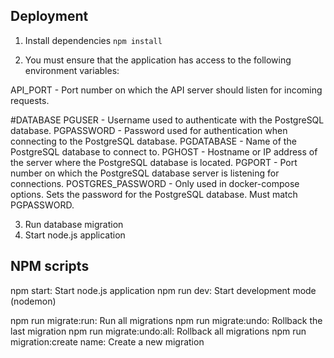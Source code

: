 ## Deployment

1. Install dependencies `npm install`

2. You must ensure that the application has access to the following environment variables:

API_PORT - Port number on which the API server should listen for incoming requests.

#DATABASE
PGUSER - Username used to authenticate with the PostgreSQL database.
PGPASSWORD - Password used for authentication when connecting to the PostgreSQL database.
PGDATABASE - Name of the PostgreSQL database to connect to.
PGHOST - Hostname or IP address of the server where the PostgreSQL database is located.
PGPORT - Port number on which the PostgreSQL database server is listening for connections.
POSTGRES_PASSWORD - Only used in docker-compose options. Sets the password for the PostgreSQL database. Must match PGPASSWORD.

3. Run database migration
4. Start node.js application

## NPM scripts

npm start: Start node.js application
npm run dev: Start development mode (nodemon)

npm run migrate:run: Run all migrations
npm run migrate:undo: Rollback the last migration
npm run migrate:undo:all: Rollback all migrations
npm run migration:create name: Create a new migration
